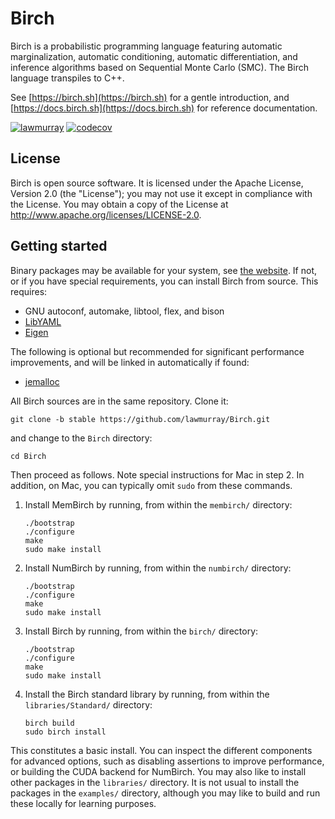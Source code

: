 # Birch

Birch is a probabilistic programming language featuring automatic
marginalization, automatic conditioning, automatic differentiation, and
inference algorithms based on Sequential Monte Carlo (SMC). The Birch language
transpiles to C++.

See [https://birch.sh](https://birch.sh) for a gentle introduction, and
[https://docs.birch.sh](https://docs.birch.sh) for reference documentation.

[![lawmurray](https://circleci.com/gh/lawmurray/Birch.svg?style=shield)](https://circleci.com/gh/lawmurray/Birch) [![codecov](https://codecov.io/gh/lawmurray/Birch/graph/badge.svg)](https://codecov.io/gh/lawmurray/Birch)


## License

Birch is open source software. It is licensed under the Apache License,
Version 2.0 (the "License"); you may not use it except in compliance with the
License. You may obtain a copy of the License at
<http://www.apache.org/licenses/LICENSE-2.0>.


## Getting started

Binary packages may be available for your system, see [the website](https://birch.sh/getting-started/). If not, or if you have special requirements, you can install Birch from source. This requires:

  * GNU autoconf, automake, libtool, flex, and bison
  * [LibYAML](https://pyyaml.org/wiki/LibYAML)
  * [Eigen](https://eigen.tuxfamily.org)

The following is optional but recommended for significant performance
improvements, and will be linked in automatically if found:

  * [jemalloc](http://jemalloc.net/)

All Birch sources are in the same repository. Clone it:

    git clone -b stable https://github.com/lawmurray/Birch.git

and change to the `Birch` directory:

    cd Birch

Then proceed as follows. Note special instructions for Mac in step 2. In
addition, on Mac, you can typically omit `sudo` from these commands.

1. Install MemBirch by running, from within the `membirch/` directory:
   ```
   ./bootstrap
   ./configure
   make
   sudo make install
   ```

2. Install NumBirch by running, from within the `numbirch/` directory:
   ```
   ./bootstrap
   ./configure
   make
   sudo make install
   ```

3. Install Birch by running, from within the `birch/` directory:
   ```
   ./bootstrap
   ./configure
   make
   sudo make install
   ```

4. Install the Birch standard library by running, from within the
   `libraries/Standard/` directory:
   ```
   birch build
   sudo birch install
   ```

This constitutes a basic install. You can inspect the different components for
advanced options, such as disabling assertions to improve performance, or
building the CUDA backend for NumBirch. You may also like to install other
packages in the `libraries/` directory. It is not usual to install the
packages in the `examples/` directory, although you may like to build and run
these locally for learning purposes.

